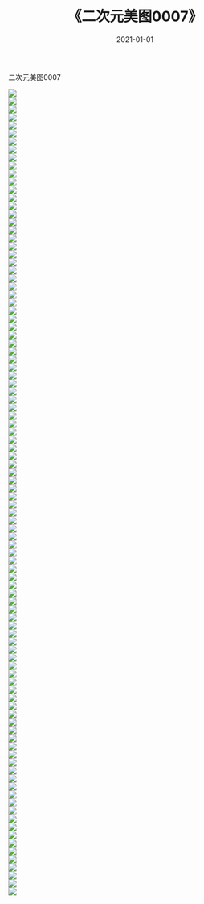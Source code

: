 ﻿---
layout: post
title:  《二次元美图0007》
date:   2021-01-01
img: http://imgx.orgx.ga/二次元/2021/二次元美图0007/000.jpg
categories: [美女, 清纯, 唯美]
---

二次元美图0007

 ![](http://imgx.orgx.ga/二次元/2021/二次元美图0007/001.jpg) <br>![](http://imgx.orgx.ga/二次元/2021/二次元美图0007/002.jpg) <br>![](http://imgx.orgx.ga/二次元/2021/二次元美图0007/003.jpg) <br>![](http://imgx.orgx.ga/二次元/2021/二次元美图0007/004.jpg) <br>![](http://imgx.orgx.ga/二次元/2021/二次元美图0007/005.jpg) <br>![](http://imgx.orgx.ga/二次元/2021/二次元美图0007/006.jpg) <br>![](http://imgx.orgx.ga/二次元/2021/二次元美图0007/007.jpg) <br>![](http://imgx.orgx.ga/二次元/2021/二次元美图0007/008.jpg) <br>![](http://imgx.orgx.ga/二次元/2021/二次元美图0007/009.jpg) <br>![](http://imgx.orgx.ga/二次元/2021/二次元美图0007/010.jpg) <br>![](http://imgx.orgx.ga/二次元/2021/二次元美图0007/011.jpg) <br>![](http://imgx.orgx.ga/二次元/2021/二次元美图0007/012.jpg) <br>![](http://imgx.orgx.ga/二次元/2021/二次元美图0007/013.jpg) <br>![](http://imgx.orgx.ga/二次元/2021/二次元美图0007/014.jpg) <br>![](http://imgx.orgx.ga/二次元/2021/二次元美图0007/015.jpg) <br>![](http://imgx.orgx.ga/二次元/2021/二次元美图0007/016.jpg) <br>![](http://imgx.orgx.ga/二次元/2021/二次元美图0007/017.jpg) <br>![](http://imgx.orgx.ga/二次元/2021/二次元美图0007/018.jpg) <br>![](http://imgx.orgx.ga/二次元/2021/二次元美图0007/019.jpg) <br>![](http://imgx.orgx.ga/二次元/2021/二次元美图0007/020.jpg) <br>![](http://imgx.orgx.ga/二次元/2021/二次元美图0007/021.jpg) <br>![](http://imgx.orgx.ga/二次元/2021/二次元美图0007/022.jpg) <br>![](http://imgx.orgx.ga/二次元/2021/二次元美图0007/023.jpg) <br>![](http://imgx.orgx.ga/二次元/2021/二次元美图0007/024.jpg) <br>![](http://imgx.orgx.ga/二次元/2021/二次元美图0007/025.jpg) <br>![](http://imgx.orgx.ga/二次元/2021/二次元美图0007/026.jpg) <br>![](http://imgx.orgx.ga/二次元/2021/二次元美图0007/027.jpg) <br>![](http://imgx.orgx.ga/二次元/2021/二次元美图0007/028.jpg) <br>![](http://imgx.orgx.ga/二次元/2021/二次元美图0007/029.jpg) <br>![](http://imgx.orgx.ga/二次元/2021/二次元美图0007/030.jpg) <br>![](http://imgx.orgx.ga/二次元/2021/二次元美图0007/031.jpg) <br>![](http://imgx.orgx.ga/二次元/2021/二次元美图0007/032.jpg) <br>![](http://imgx.orgx.ga/二次元/2021/二次元美图0007/033.jpg) <br>![](http://imgx.orgx.ga/二次元/2021/二次元美图0007/034.jpg) <br>![](http://imgx.orgx.ga/二次元/2021/二次元美图0007/035.jpg) <br>![](http://imgx.orgx.ga/二次元/2021/二次元美图0007/036.jpg) <br>![](http://imgx.orgx.ga/二次元/2021/二次元美图0007/037.jpg) <br>![](http://imgx.orgx.ga/二次元/2021/二次元美图0007/038.jpg) <br>![](http://imgx.orgx.ga/二次元/2021/二次元美图0007/039.jpg) <br>![](http://imgx.orgx.ga/二次元/2021/二次元美图0007/040.jpg) <br>![](http://imgx.orgx.ga/二次元/2021/二次元美图0007/041.jpg) <br>![](http://imgx.orgx.ga/二次元/2021/二次元美图0007/042.jpg) <br>![](http://imgx.orgx.ga/二次元/2021/二次元美图0007/043.jpg) <br>![](http://imgx.orgx.ga/二次元/2021/二次元美图0007/044.jpg) <br>![](http://imgx.orgx.ga/二次元/2021/二次元美图0007/045.jpg) <br>![](http://imgx.orgx.ga/二次元/2021/二次元美图0007/046.jpg) <br>![](http://imgx.orgx.ga/二次元/2021/二次元美图0007/047.jpg) <br>![](http://imgx.orgx.ga/二次元/2021/二次元美图0007/048.jpg) <br>![](http://imgx.orgx.ga/二次元/2021/二次元美图0007/049.jpg) <br>![](http://imgx.orgx.ga/二次元/2021/二次元美图0007/050.jpg) <br>![](http://imgx.orgx.ga/二次元/2021/二次元美图0007/051.jpg) <br>![](http://imgx.orgx.ga/二次元/2021/二次元美图0007/052.jpg) <br>![](http://imgx.orgx.ga/二次元/2021/二次元美图0007/053.jpg) <br>![](http://imgx.orgx.ga/二次元/2021/二次元美图0007/054.jpg) <br>![](http://imgx.orgx.ga/二次元/2021/二次元美图0007/055.jpg) <br>![](http://imgx.orgx.ga/二次元/2021/二次元美图0007/056.jpg) <br>![](http://imgx.orgx.ga/二次元/2021/二次元美图0007/057.jpg) <br>![](http://imgx.orgx.ga/二次元/2021/二次元美图0007/058.jpg) <br>![](http://imgx.orgx.ga/二次元/2021/二次元美图0007/059.jpg) <br>![](http://imgx.orgx.ga/二次元/2021/二次元美图0007/060.jpg) <br>![](http://imgx.orgx.ga/二次元/2021/二次元美图0007/061.jpg) <br>![](http://imgx.orgx.ga/二次元/2021/二次元美图0007/062.jpg) <br>![](http://imgx.orgx.ga/二次元/2021/二次元美图0007/063.jpg) <br>![](http://imgx.orgx.ga/二次元/2021/二次元美图0007/064.jpg) <br>![](http://imgx.orgx.ga/二次元/2021/二次元美图0007/065.jpg) <br>![](http://imgx.orgx.ga/二次元/2021/二次元美图0007/066.jpg) <br>![](http://imgx.orgx.ga/二次元/2021/二次元美图0007/067.jpg) <br>![](http://imgx.orgx.ga/二次元/2021/二次元美图0007/068.jpg) <br>![](http://imgx.orgx.ga/二次元/2021/二次元美图0007/069.jpg) <br>![](http://imgx.orgx.ga/二次元/2021/二次元美图0007/070.jpg) <br>![](http://imgx.orgx.ga/二次元/2021/二次元美图0007/071.jpg) <br>![](http://imgx.orgx.ga/二次元/2021/二次元美图0007/072.jpg) <br>![](http://imgx.orgx.ga/二次元/2021/二次元美图0007/073.jpg) <br>![](http://imgx.orgx.ga/二次元/2021/二次元美图0007/074.jpg) <br>![](http://imgx.orgx.ga/二次元/2021/二次元美图0007/075.jpg) <br>![](http://imgx.orgx.ga/二次元/2021/二次元美图0007/076.jpg) <br>![](http://imgx.orgx.ga/二次元/2021/二次元美图0007/077.jpg) <br>![](http://imgx.orgx.ga/二次元/2021/二次元美图0007/078.jpg) <br>![](http://imgx.orgx.ga/二次元/2021/二次元美图0007/079.jpg) <br>![](http://imgx.orgx.ga/二次元/2021/二次元美图0007/080.jpg) <br>![](http://imgx.orgx.ga/二次元/2021/二次元美图0007/081.jpg) <br>![](http://imgx.orgx.ga/二次元/2021/二次元美图0007/082.jpg) <br>![](http://imgx.orgx.ga/二次元/2021/二次元美图0007/083.jpg) <br>![](http://imgx.orgx.ga/二次元/2021/二次元美图0007/084.jpg) <br>![](http://imgx.orgx.ga/二次元/2021/二次元美图0007/085.jpg) <br>![](http://imgx.orgx.ga/二次元/2021/二次元美图0007/086.jpg) <br>![](http://imgx.orgx.ga/二次元/2021/二次元美图0007/087.jpg) <br>![](http://imgx.orgx.ga/二次元/2021/二次元美图0007/088.jpg) <br>![](http://imgx.orgx.ga/二次元/2021/二次元美图0007/089.jpg) <br>![](http://imgx.orgx.ga/二次元/2021/二次元美图0007/090.jpg) <br>![](http://imgx.orgx.ga/二次元/2021/二次元美图0007/091.jpg) <br>![](http://imgx.orgx.ga/二次元/2021/二次元美图0007/092.jpg) <br>![](http://imgx.orgx.ga/二次元/2021/二次元美图0007/093.jpg) <br>![](http://imgx.orgx.ga/二次元/2021/二次元美图0007/094.jpg) <br>![](http://imgx.orgx.ga/二次元/2021/二次元美图0007/095.jpg) <br>![](http://imgx.orgx.ga/二次元/2021/二次元美图0007/096.jpg) <br>![](http://imgx.orgx.ga/二次元/2021/二次元美图0007/097.jpg) <br>![](http://imgx.orgx.ga/二次元/2021/二次元美图0007/098.jpg) <br>![](http://imgx.orgx.ga/二次元/2021/二次元美图0007/099.jpg) <br>![](http://imgx.orgx.ga/二次元/2021/二次元美图0007/100.jpg) <br>